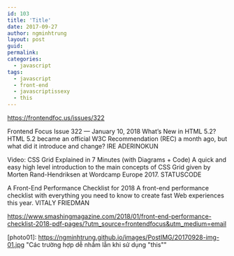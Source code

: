 ```yaml
---
id: 103
title: 'Title'
date: 2017-09-27
author: ngminhtrung
layout: post
guid: 
permalink: 
categories:
  - javascript
tags:
  - javascript
  - front-end
  - javascriptissexy
  - this
---
```


https://frontendfoc.us/issues/322 


Frontend Focus
Issue 322 — January 10, 2018
What’s New in HTML 5.2?
HTML 5.2 became an official W3C Recommendation (REC) a month ago, but what did it introduce and change?
IRE ADERINOKUN

Video: CSS Grid Explained in 7 Minutes (with Diagrams + Code)
A quick and easy high level introduction to the main concepts of CSS Grid given by Morten Rand-Hendriksen at Wordcamp Europe 2017.
STATUSCODE

A Front-End Performance Checklist for 2018
A front-end performance checklist with everything you need to know to create fast Web experiences this year.
VITALY FRIEDMAN

https://www.smashingmagazine.com/2018/01/front-end-performance-checklist-2018-pdf-pages/?utm_source=frontendfocus&utm_medium=email 


[photo01]: https://ngminhtrung.github.io/images/PostIMG/20170928-img-01.jpg "Các trường hợp dễ nhầm lẫn khi sử dụng "this""

